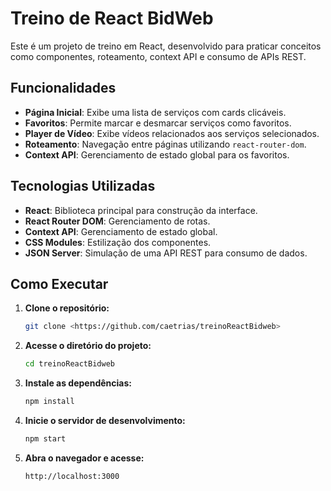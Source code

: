 # Treino de React BidWeb

Este é um projeto de treino em React, desenvolvido para praticar conceitos como componentes, roteamento, context API e consumo de APIs REST.

## Funcionalidades

- **Página Inicial**: Exibe uma lista de serviços com cards clicáveis.
- **Favoritos**: Permite marcar e desmarcar serviços como favoritos.
- **Player de Vídeo**: Exibe vídeos relacionados aos serviços selecionados.
- **Roteamento**: Navegação entre páginas utilizando `react-router-dom`.
- **Context API**: Gerenciamento de estado global para os favoritos.

## Tecnologias Utilizadas

- **React**: Biblioteca principal para construção da interface.
- **React Router DOM**: Gerenciamento de rotas.
- **Context API**: Gerenciamento de estado global.
- **CSS Modules**: Estilização dos componentes.
- **JSON Server**: Simulação de uma API REST para consumo de dados.


## Como Executar

1. **Clone o repositório:**
   ```bash
   git clone <https://github.com/caetrias/treinoReactBidweb>
   ```
2. **Acesse o diretório do projeto:**
   ```bash
   cd treinoReactBidweb
   ```
3. **Instale as dependências:**
   ```bash
   npm install
   ```
4. **Inicie o servidor de desenvolvimento:**
   ```bash
   npm start
   ```
5. **Abra o navegador e acesse:**
   ```
   http://localhost:3000
   ```
